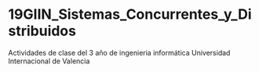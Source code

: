 # 19GIIN_Sistemas_Concurrentes_y_Distribuidos
Actividades de clase del 3 año de ingenieria informática Universidad Internacional de Valencia
